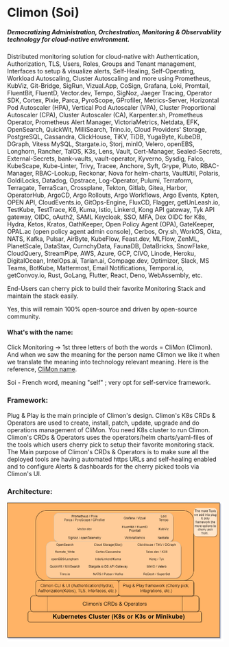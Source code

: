 # Climon (Soi) 
##### Democratizing Administration, Orchestration, Monitoring & Observability technology for cloud-native environment. 
Distributed monitoring solution for cloud-native with Authentication, Authorization, TLS, Users, Roles, Groups and Tenant management, Interfaces to setup & visualize alerts, Self-Healing, Self-Operating, Workload Autoscaling, Cluster Autoscaling and more using Prometheus, KubViz, Git-Bridge, SigRun, Vizual.App, CoSign, Grafana, Loki, Promtail, FluentBit, FluentD, Vector.dev, Tempo, SigNoz, Jaeger Tracing, Operator SDK, Cortex, Pixie, Parca, PyroScope, GProfiler, Metrics-Server, Horizontal Pod Autoscaler (HPA), Vertical Pod Autoscaler (VPA), Cluster Proportional Autoscaler (CPA), Cluster Autoscaler (CA), Karpenter.sh, Prometheus Operator, Prometheus Alert Manager, VictoriaMetrics, Netdata, EFK, OpenSearch, QuickWit, MilliSearch, Trino.io, Cloud Providers' Storage, PostgreSQL, Cassandra, ClickHouse, TiKV, TiDB, YugaByte, KubeDB, DGraph, Vitess MySQL, Stargate.io, Storj, minIO, Velero, openEBS, Longhorn, Rancher, TalOS, K3s, Lens, Vault, Cert-Manager, Sealed-Secrets, External-Secrets, bank-vaults, vault-operator, Kyverno, Sysdig, Falco, KubeScape, Kube-Linter, Trivy, Tracee, Anchore, Syft, Grype, Pluto, RBAC-Manager, RBAC-Lookup, Reckonar, Nova for helm-charts, VaultUtil, Polaris, GoldiLocks, Datadog, Opstrace, Log-Operator, Pulumi, Terraform, Terragate, TerraScan, Crossplane, Tekton, Gitlab, Gitea, Harbor, OperatorHub, ArgoCD, Argo Rollouts, Argo Workflows, Argo Events, Kpten, OPEN API, CloudEvents.io, GitOps-Engine, FluxCD, Flagger, getUnLeash.io, TestKube, TestTrace, K6, Kuma, Istio, Linkerd, Kong API gateway, Tyk API gateway, OIDC, oAuth2, SAML Keycloak, SSO, MFA, Dex OIDC for K8s, Hydra, Ketos, Kratos, OathKeeper, Open Policy Agent (OPA), GateKeeper, OPAL.ac (open policy agent admin console), Cerbos, Ory.sh, WorkOS, Okta, NATS, Kafka, Pulsar, AirByte, KubeFlow, Feast.dev, MLFlow, ZenML, PlanetScale, DataStax, CurnchyData, FaunaDB, DataBricks, SnowFlake, CloudQuery, StreamPipe, AWS, Azure, GCP, CIVO, Linode, Heroku, DigitalOcean, IntelOps.ai, Tarian.ai, Compage.dev, Optimizor, Slack, MS Teams, BotKube, Mattermost, Email Notifications, Temporal.io, getConvoy.io, Rust, GoLang, Flutter, React, Deno, WebAssembly, etc. 

End-Users can cherry pick to build their favorite Monitoring Stack and maintain the stack easily. 

Yes, this will remain 100% open-source and driven by open-source community. 

#### What's with the name:
Click Monitoring -> 1st three letters of both the words = CliMon (Climon). 
And when we saw the meaning for the person name Climon we like it when we translate the meaning into technology relevant meaning. 
Here is the reference, [CliMon name](https://www.babynology.com/name/climon-m.html). 

Soi - French word, meaning "self" ; very opt for self-service framework. 

### Framework:
Plug & Play is the main principle of Climon's design. 
Climon's K8s CRDs & Operators are used to create, install, patch, update, upgrade and do operations management of CliMon. 
You need K8s cluster to run Climon. 
Climon's CRDs & Operators uses the operators/helm charts/yaml-files of the tools which users cherry pick to setup their favorite monitoring stack. 
The Main purpose of Climon's CRDs & Operators is to make sure all the deployed tools are having automated https URLs and self-healing enabled and to configure Alerts & dashboards for the cherry picked tools via Climon's UI. 

### Architecture:
![Arch. Diagram](climon-monitoring-stack-image-1.png)
